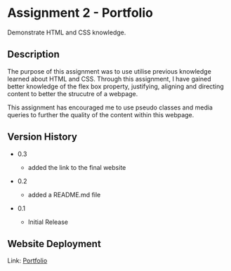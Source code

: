# Assignment 2 - Portfolio

Demonstrate HTML and CSS knowledge.

## Description

The purpose of this assignment was to use utilise previous knowledge learned about HTML and CSS. Through this assignment, I have gained better knowledge of the flex box property, justifying, aligning and directing content to better the strucutre of a webpage.

This assignment has encouraged me to use pseudo classes and media queries to further the quality of the content within this webpage.

## Version History

* 0.3
    * added the link to the final website 

* 0.2
    * added a README.md file

* 0.1
    * Initial Release

## Website Deployment

Link: [Portfolio](https://mrgnoblennon.github.io/Homework-2/)
